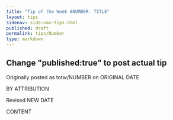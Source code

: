 ```yaml
---
title: "Tip of the Week #NUMBER: TITLE"
layout: tips
sidenav: side-nav-tips.html
published: draft
permalink: tips/Number
type: markdown
---
```


## Change "published:true" to post actual tip

Originally posted as totw/NUMBER on ORIGINAL DATE

BY ATTRIBUTION

Revised NEW DATE

CONTENT

